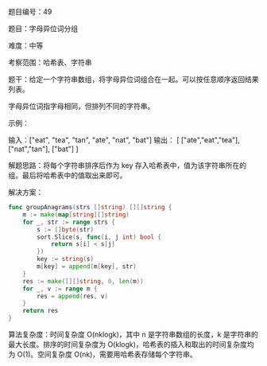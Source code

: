 题目编号：49

题目：字母异位词分组

难度：中等

考察范围：哈希表、字符串

题干：给定一个字符串数组，将字母异位词组合在一起。可以按任意顺序返回结果列表。

字母异位词指字母相同，但排列不同的字符串。

示例：

输入：["eat", "tea", "tan", "ate", "nat", "bat"]
输出：
[
  ["ate","eat","tea"],
  ["nat","tan"],
  ["bat"]
]

解题思路：将每个字符串排序后作为 key 存入哈希表中，值为该字符串所在的组。最后将哈希表中的值取出来即可。

解决方案：

```go
func groupAnagrams(strs []string) [][]string {
    m := make(map[string][]string)
    for _, str := range strs {
        s := []byte(str)
        sort.Slice(s, func(i, j int) bool {
            return s[i] < s[j]
        })
        key := string(s)
        m[key] = append(m[key], str)
    }
    res := make([][]string, 0, len(m))
    for _, v := range m {
        res = append(res, v)
    }
    return res
}
```

算法复杂度：时间复杂度 O(nklogk)，其中 n 是字符串数组的长度，k 是字符串的最大长度。排序的时间复杂度为 O(klogk)，哈希表的插入和取出的时间复杂度均为 O(1)。空间复杂度 O(nk)，需要用哈希表存储每个字符串。